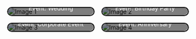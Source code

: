 <style>
  .gallery {
    display: flex;
    flex-wrap: wrap;
    gap: 16px;
  }
  .gallery-item {
    position: relative;
    border: 2px solid #000;
    border-radius: 12px;
    overflow: hidden;
    width: 200px;
  }
  .gallery-item img {
    display: block;
    max-width: 100%;
  }
  .gallery-item-label {
    position: absolute;
    bottom: 0;
    background: rgba(0, 0, 0, 0.5);
    color: #fff;
    width: 100%;
    text-align: center;
    padding: 8px;
    box-sizing: border-box;
    border-radius: 0 0 10px 10px;
    font-size: 14px;
  }
</style>

<div class="gallery">
  <div class="gallery-item">
    <img src="https://picsum.photos/seed/picsum/200/300" alt="Image 1">
    <div class="gallery-item-label">Date: 01/01/2023<br>Location: New York<br>Event: Wedding</div>
  </div>
  <div class="gallery-item">
    <img src="https://picsum.photos/seed/picsum/200/300" alt="Image 2">
    <div class="gallery-item-label">Date: 02/02/2023<br>Location: Los Angeles<br>Event: Birthday Party</div>
  </div>
  <div class="gallery-item">
    <img src="https://picsum.photos/seed/picsum/200/300" alt="Image 3">
    <div class="gallery-item-label">Date: 03/03/2023<br>Location: San Francisco<br>Event: Corporate Event</div>
  </div>
  <div class="gallery-item">
    <img src="https://picsum.photos/seed/picsum/200/300" alt="Image 4">
    <div class="gallery-item-label">Date: 04/04/2023<br>Location: Miami<br>Event: Anniversary</div>
  </div>
</div>
